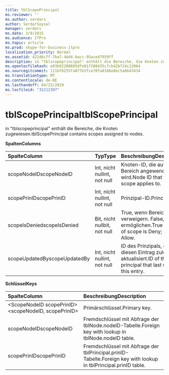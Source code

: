 ```yaml
---
title: tblScopePrincipal
ms.reviewer: ''
ms.author: serdars
author: SerdarSoysal
manager: serdars
ms.date: 3/9/2015
ms.audience: ITPro
ms.topic: article
ms.prod: skype-for-business-itpro
localization_priority: Normal
ms.assetid: 422d6c7f-7ba7-4dd4-bacc-95ace47959ff
description: in "tblscopeprincipal" enthält die Bereiche, die Knoten zugewiesen.
ms.openlocfilehash: e93b92280605dfe01f288435c7cb42b724c22064
ms.sourcegitcommit: 111bf6255fa877b3fce70fa8166e8ec5a6643434
ms.translationtype: MT
ms.contentlocale: de-DE
ms.lasthandoff: 04/23/2019
ms.locfileid: "32212397"
---
```

# <a name="tblscopeprincipal"></a><span data-ttu-id="8ab16-103">tblScopePrincipal</span><span class="sxs-lookup"><span data-stu-id="8ab16-103">tblScopePrincipal</span></span>
 
<span data-ttu-id="8ab16-104">in "tblscopeprincipal" enthält die Bereiche, die Knoten zugewiesen.</span><span class="sxs-lookup"><span data-stu-id="8ab16-104">tblScopePrincipal contains scopes assigned to nodes.</span></span>
  
<span data-ttu-id="8ab16-105">**Spalten**</span><span class="sxs-lookup"><span data-stu-id="8ab16-105">**Columns**</span></span>

|<span data-ttu-id="8ab16-106">**Spalte**</span><span class="sxs-lookup"><span data-stu-id="8ab16-106">**Column**</span></span>|<span data-ttu-id="8ab16-107">**Typ**</span><span class="sxs-lookup"><span data-stu-id="8ab16-107">**Type**</span></span>|<span data-ttu-id="8ab16-108">**Beschreibung**</span><span class="sxs-lookup"><span data-stu-id="8ab16-108">**Description**</span></span>|
|:-----|:-----|:-----|
|<span data-ttu-id="8ab16-109">scopeNodeID</span><span class="sxs-lookup"><span data-stu-id="8ab16-109">scopeNodeID</span></span>  <br/> |<span data-ttu-id="8ab16-110">Int, nicht null</span><span class="sxs-lookup"><span data-stu-id="8ab16-110">int, not null</span></span>  <br/> |<span data-ttu-id="8ab16-111">Knoten-ID, die auf der Bereich angewendet wird.</span><span class="sxs-lookup"><span data-stu-id="8ab16-111">Node ID that the scope applies to.</span></span>  <br/> |
|<span data-ttu-id="8ab16-112">scopePrinID</span><span class="sxs-lookup"><span data-stu-id="8ab16-112">scopePrinID</span></span>  <br/> |<span data-ttu-id="8ab16-113">Int, nicht null</span><span class="sxs-lookup"><span data-stu-id="8ab16-113">int, not null</span></span>  <br/> |<span data-ttu-id="8ab16-114">Prinzipal-ID.</span><span class="sxs-lookup"><span data-stu-id="8ab16-114">Principal ID.</span></span>  <br/> |
|<span data-ttu-id="8ab16-115">scopeIsDenied</span><span class="sxs-lookup"><span data-stu-id="8ab16-115">scopeIsDenied</span></span>  <br/> |<span data-ttu-id="8ab16-116">Bit, nicht null</span><span class="sxs-lookup"><span data-stu-id="8ab16-116">bit, not null</span></span>  <br/> |<span data-ttu-id="8ab16-117">True, wenn Bereichstyp verweigern. False, wenn ermöglichen.</span><span class="sxs-lookup"><span data-stu-id="8ab16-117">True if type of scope is Deny; False if Allow.</span></span>  <br/> |
|<span data-ttu-id="8ab16-118">scopeUpdatedBy</span><span class="sxs-lookup"><span data-stu-id="8ab16-118">scopeUpdatedBy</span></span>  <br/> |<span data-ttu-id="8ab16-119">Int, nicht null</span><span class="sxs-lookup"><span data-stu-id="8ab16-119">int, not null</span></span>  <br/> |<span data-ttu-id="8ab16-120">ID des Prinzipals, der diesen Eintrag zuletzt aktualisiert.</span><span class="sxs-lookup"><span data-stu-id="8ab16-120">ID of the principal that last updated this entry.</span></span>  <br/> |
   
<span data-ttu-id="8ab16-121">**Schlüssel**</span><span class="sxs-lookup"><span data-stu-id="8ab16-121">**Keys**</span></span>

|<span data-ttu-id="8ab16-122">**Spalte**</span><span class="sxs-lookup"><span data-stu-id="8ab16-122">**Column**</span></span>|<span data-ttu-id="8ab16-123">**Beschreibung**</span><span class="sxs-lookup"><span data-stu-id="8ab16-123">**Description**</span></span>|
|:-----|:-----|
|<span data-ttu-id="8ab16-124">\<ScopeNodeID scopePrinID\></span><span class="sxs-lookup"><span data-stu-id="8ab16-124">\<scopeNodeID, scopePrinID\></span></span>  <br/> |<span data-ttu-id="8ab16-125">Primärschlüssel.</span><span class="sxs-lookup"><span data-stu-id="8ab16-125">Primary key.</span></span>  <br/> |
|<span data-ttu-id="8ab16-126">scopeNodeID</span><span class="sxs-lookup"><span data-stu-id="8ab16-126">scopeNodeID</span></span>  <br/> |<span data-ttu-id="8ab16-127">Fremdschlüssel mit Abfrage der tblNode.nodeID-Tabelle.</span><span class="sxs-lookup"><span data-stu-id="8ab16-127">Foreign key with lookup in tblNode.nodeID table.</span></span>  <br/> |
|<span data-ttu-id="8ab16-128">scopePrinID</span><span class="sxs-lookup"><span data-stu-id="8ab16-128">scopePrinID</span></span>  <br/> |<span data-ttu-id="8ab16-129">Fremdschlüssel mit Abfrage der tblPrincipal.prinID-Tabelle.</span><span class="sxs-lookup"><span data-stu-id="8ab16-129">Foreign key with lookup in tblPrincipal.prinID table.</span></span>  <br/> |
   

